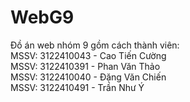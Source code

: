 # WebG9
Đồ án web nhóm 9 gồm cách thành viên:  
MSSV: 3122410043 - Cao Tiến Cường  
MSSV: 3122410391 - Phan Văn Thảo  
MSSV: 3122410040 - Đặng Văn Chiến  
MSSV: 3122410491 - Trần Như Ý  
